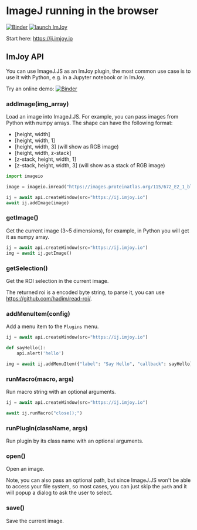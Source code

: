 # ImageJ running in the browser
[![Binder](https://mybinder.org/badge_logo.svg)](https://mybinder.org/v2/gh/imjoy-team/imagej.js/master?filepath=examples%2Fgetting-started.ipynb)
[![launch ImJoy](https://imjoy.io/static/badge/launch-imjoy-badge.svg)](https://imjoy.io/#/app?workspace=imagej&plugin=https://ij.imjoy.io)
<!-- [![Open In Colab](https://colab.research.google.com/assets/colab-badge.svg)](https://colab.research.google.com/github/imjoy-team/imagej.js/blob/master/examples/getting-started.ipynb) -->


Start here: https://ij.imjoy.io


## ImJoy API
You can use ImageJ.JS as an ImJoy plugin, the most common use case is to use it with Python, e.g. in a Jupyter notebook or in ImJoy.

Try an online demo: [![Binder](https://mybinder.org/badge_logo.svg)](https://mybinder.org/v2/gh/imjoy-team/imagej.js/master?filepath=examples%2Fgetting-started.ipynb)

### addImage(img_array)
Load an image into ImageJ.JS. For example, you can pass images from Python with numpy arrays. The shape can have the following format:
 * [height, width]
 * [height, width, 1]
 * [height, width, 3] (will show as RGB image)
 * [height, width, z-stack]
 * [z-stack, height, width, 1]
 * [z-stack, height, width, 3] (will show as a stack of RGB image)
```python
import imageio

image = imageio.imread("https://images.proteinatlas.org/115/672_E2_1_blue_red_green.jpg")

ij = await api.createWindow(src="https://ij.imjoy.io")
await ij.addImage(image)

```

### getImage()

Get the current image (3~5 dimensions), for example, in Python you will get it as numpy array.
```python
ij = await api.createWindow(src="https://ij.imjoy.io")
img = await ij.getImage()

```
### getSelection()
Get the ROI selection in the current image.

The returned roi is a encoded byte string, to parse it, you can use https://github.com/hadim/read-roi/.

### addMenuItem(config)
Add a menu item to the `Plugins` menu.

```python
ij = await api.createWindow(src="https://ij.imjoy.io")

def sayHello():
    api.alert('hello')

img = await ij.addMenuItem({"label": "Say Hello", "callback": sayHello})
```

### runMacro(macro, args)
Run macro string with an optional arguments.
```python
ij = await api.createWindow(src="https://ij.imjoy.io")

await ij.runMacro("close();")
```

### runPlugIn(className, args)
Run plugin by its class name with an optional arguments.

### open()
Open an image. 

Note, you can also pass an optional path, but since ImageJ.JS won't be able to access your file system, so most cases, you can just skip the `path` and it will popup a dialog to ask the user to select.

### save()
Save the current image.

